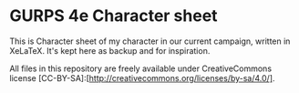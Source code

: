 # GURPS 4e Character sheet

This is Character sheet of my character in our current campaign, written in
XeLaTeX. It's kept here as backup and for inspiration.

All files in this repository are freely available under CreativeCommons license
[CC-BY-SA]:[http://creativecommons.org/licenses/by-sa/4.0/].
